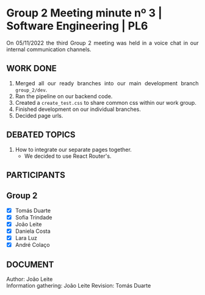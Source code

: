 # Group 2 Meeting minute nº 3 | Software Engineering | PL6 

<div align="justify">
On 05/11/2022 the third Group 2 meeting was held in a 
voice chat in our internal communication channels.

## WORK DONE
1. Merged all our ready branches into our main development branch `group_2/dev`.
2. Ran the pipeline on our backend code.
3. Created a `create_test.css` to share common css within our work group.
4. Finished development on our individual branches.
6. Decided page urls.

## DEBATED TOPICS
1. How to integrate our separate pages together.
   - We decided to use React Router's.

## PARTICIPANTS
## Group 2
  - [x] Tomás Duarte
  - [x] Sofia Trindade
  - [x] João Leite
  - [x] Daniela Costa
  - [x] Lara Luz
  - [x] André Colaço

## DOCUMENT
Author: João Leite  
Information gathering: João Leite
Revision: Tomás Duarte
